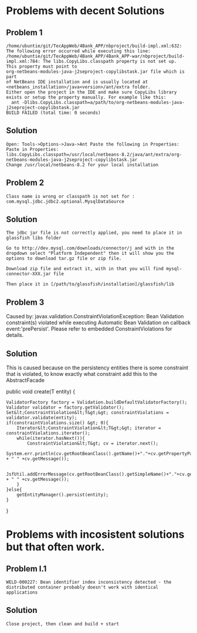 # Problems with decent Solutions
## Problem 1
	/home/ubuntie/git/TecAppWeb/4Bank_APP/nbproject/build-impl.xml:632: The following error occurred while executing this line:
	/home/ubuntie/git/TecAppWeb/4Bank_APP/4Bank_APP-war/nbproject/build-impl.xml:784: The libs.CopyLibs.classpath property is not set up.
	This property must point to 
	org-netbeans-modules-java-j2seproject-copylibstask.jar file which is part
	of NetBeans IDE installation and is usually located at 
	<netbeans_installation>/java<version>/ant/extra folder.
	Either open the project in the IDE and make sure CopyLibs library
	exists or setup the property manually. For example like this:
 	  ant -Dlibs.CopyLibs.classpath=a/path/to/org-netbeans-modules-java-j2seproject-copylibstask.jar
	BUILD FAILED (total time: 0 seconds)

## Solution
	Open: Tools->Options->Java->Ant Paste the following in Properties:
	Paste in Properties:
	libs.CopyLibs.classpath=/usr/local/netbeans-8.2/java/ant/extra/org-netbeans-modules-java-j2seproject-copylibstask.jar
	Change /usr/local/netbeans-8.2 for your local installation

## Problem 2
	Class name is wrong or classpath is not set for : com.mysql.jdbc.jdbc2.optional.MysqlDataSource

## Solution
	The jdbc jar file is not correctly applied, you need to place it in glassfish libs folder

	Go to http://dev.mysql.com/downloads/connector/j and with in the dropdown select "Platform Independent" then it will show you the options to download tar.gz file or zip file.

	Download zip file and extract it, with in that you will find mysql-connector-XXX.jar file

	Then place it in [/path/to/glassfish/installation]/glassfish/lib

## Problem 3
  Caused by: javax.validation.ConstraintViolationException: Bean Validation constraint(s) violated 
  while executing Automatic Bean Validation on callback event:'prePersist'. Please refer to 
  embedded ConstraintViolations for details.

## Solution
This is caused because on the persistency entities there is some constraint that is violated, to know exactly what constraint add this to the AbstractFacade

  public void create(T entity) {

    ValidatorFactory factory = Validation.buildDefaultValidatorFactory();
    Validator validator = factory.getValidator();
    Set&lt;ConstraintViolation&lt;T&gt;&gt; constraintViolations = validator.validate(entity);
    if(constraintViolations.size() &gt; 0){
        Iterator&lt;ConstraintViolation&lt;T&gt;&gt; iterator = constraintViolations.iterator();
        while(iterator.hasNext()){
            ConstraintViolation&lt;T&gt; cv = iterator.next();
            System.err.println(cv.getRootBeanClass().getName()+"."+cv.getPropertyPath() + " " +cv.getMessage());

            JsfUtil.addErrorMessage(cv.getRootBeanClass().getSimpleName()+"."+cv.getPropertyPath() + " " +cv.getMessage());
        }
    }else{
        getEntityManager().persist(entity);
    }
} 
# Problems with incosistent solutions but that often work.

## Problem I.1
	WELD-000227: Bean identifier index inconsistency detected - the distributed container probably doesn't work with identical applications

## Solution
	Close project, then clean and build + start
